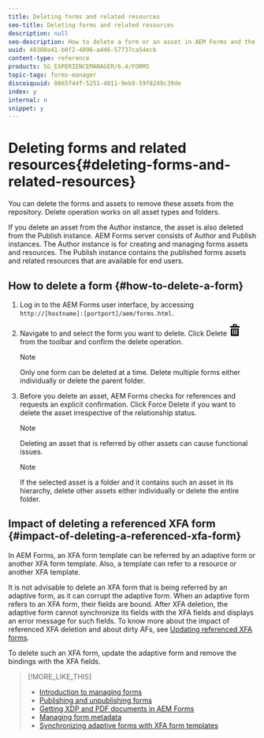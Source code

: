 ```yaml
---
title: Deleting forms and related resources
seo-title: Deleting forms and related resources
description: null
seo-description: How to delete a form or an asset in AEM Forms and the impact on referenced and referring assets and XFA forms.
uuid: 48308e41-b0f2-4096-a446-57737ca54ecb
content-type: reference
products: SG_EXPERIENCEMANAGER/6.4/FORMS
topic-tags: forms-manager
discoiquuid: 0865f44f-5251-4011-9eb9-59f8249c39de
index: y
internal: n
snippet: y
---
```


# Deleting forms and related resources{#deleting-forms-and-related-resources}

You can delete the forms and assets to remove these assets from the repository. Delete operation works on all asset types and folders.

If you delete an asset from the Author instance, the asset is also deleted from the Publish instance. AEM Forms server consists of Author and Publish instances. The Author instance is for creating and managing forms assets and resources. The Publish instance contains the published forms assets and related resources that are available for end users.

## How to delete a form {#how-to-delete-a-form}

1. Log in to the AEM Forms user interface, by accessing `http://[hostname]:[portport]/aem/forms.html.`
1. Navigate to and select the form you want to delete. Click Delete ![](assets/aem6forms_delete2.png) from the toolbar and confirm the delete operation.

   >[!NOTE]
   >
   >Only one form can be deleted at a time. Delete multiple forms either individually or delete the parent folder.

1. Before you delete an asset, AEM Forms checks for references and requests an explicit confirmation. Click Force Delete if you want to delete the asset irrespective of the relationship status.

   >[!NOTE]
   >
   >Deleting an asset that is referred by other assets can cause functional issues.

   >[!NOTE]
   >
   >If the selected asset is a folder and it contains such an asset in its hierarchy, delete other assets either individually or delete the entire folder.

## Impact of deleting a referenced XFA form {#impact-of-deleting-a-referenced-xfa-form}

In AEM Forms, an XFA form template can be referred by an adaptive form or another XFA form template. Also, a template can refer to a resource or another XFA template.

It is not advisable to delete an XFA form that is being referred by an adaptive form, as it can corrupt the adaptive form. When an adaptive form refers to an XFA form, their fields are bound. After XFA deletion, the adaptive form cannot synchronize its fields with the XFA fields and displays an error message for such fields. To know more about the impact of referenced XFA deletion and about dirty AFs, see [Updating referenced XFA forms](../../forms/using/get-xdp-pdf-documents-aem.md#main-pars-header-2).

To delete such an XFA form, update the adaptive form and remove the bindings with the XFA fields.

>[!MORE_LIKE_THIS]
>
>* [Introduction to managing forms](../../forms/using/introduction-managing-forms.md)
>* [Publishing and unpublishing forms](../../forms/using/get-xdp-pdf-documents-aem.md)
>* [Getting XDP and PDF documents in AEM Forms](../../forms/using/get-xdp-pdf-documents-aem.md)
>* [Managing form metadata](../../forms/using/manage-form-metadata.md)
>* [Synchronizing adaptive forms with XFA form templates](../../forms/using/synchronizing-adaptive-forms-xfa.md)
